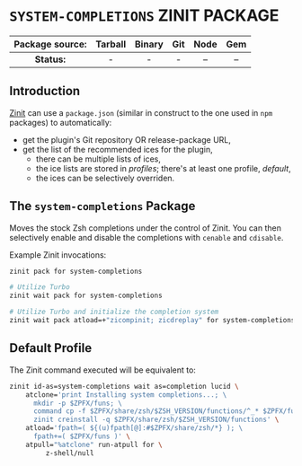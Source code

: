 # `SYSTEM-COMPLETIONS` ZINIT PACKAGE

| **Package source:** | Tarball | Binary | Git | Node | Gem |
|:-------------------:|:-------:|:------:|:---:|:----:|:---:|
|     **Status:**     |    -    |   -    |  -  |  –   |  –  |

## Introduction

[Zinit](https://github.com/z-shell/zinit) can use a `package.json`
(similar in construct to the one used in `npm` packages) to automatically:

- get the plugin's Git repository OR release-package URL,
- get the list of the recommended ices for the plugin,
  - there can be multiple lists of ices,
  - the ice lists are stored in *profiles*; there's at least one profile, *default*,
  - the ices can be selectively overriden.

## The `system-completions` Package

Moves the stock Zsh completions under the control of Zinit. You can then
selectively enable and disable the completions with `cenable` and `cdisable`.

Example Zinit invocations:

```zsh
zinit pack for system-completions

# Utilize Turbo
zinit wait pack for system-completions

# Utilize Turbo and initialize the completion system
zinit wait pack atload=+"zicompinit; zicdreplay" for system-completions
```

## Default Profile

The Zinit command executed will be equivalent to:

```zsh
zinit id-as=system-completions wait as=completion lucid \
    atclone='print Installing system completions...; \
      mkdir -p $ZPFX/funs; \
      command cp -f $ZPFX/share/zsh/$ZSH_VERSION/functions/^_* $ZPFX/funs; \
      zinit creinstall -q $ZPFX/share/zsh/$ZSH_VERSION/functions' \
    atload='fpath=( ${(u)fpath[@]:#$ZPFX/share/zsh/*} ); \
      fpath+=( $ZPFX/funs )' \
    atpull="%atclone" run-atpull for \
         z-shell/null
```

<!-- vim:set ft=markdown tw=80 fo+=an1 autoindent: -->

